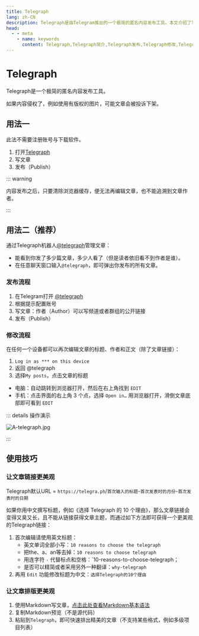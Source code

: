 ```yaml
---
title: Telegraph
lang: zh-CN
description: Telegraph是由Telegram推出的一个极简的匿名内容发布工具。本文介绍了Telegraph的几种使用方法，希望能够帮助到您。访问TGwiki - Telegram知识库，了解更多Telegram使用技巧。
head:
  - - meta
    - name: keywords
      content: Telegraph,Telegraph简介,Telegraph发布,Telegraph修改,Telegraph排版,Telegraph发布文章,Telegraph修改文章,Telegraph使用方法,Telegrah使用技巧,Telegram功能, TGwiki, Telegram知识库
---
```


# Telegraph

Telegraph是一个极简的匿名内容发布工具。

如果内容侵权了，例如使用有版权的图片，可能文章会被投诉下架。

## 用法一

此法不需要注册账号与下载软件。

1. 打开[Telegraph](https://telegra.ph/)
2. 写文章
3. 发布（Publish）

::: warning

内容发布之后，只要清除浏览器缓存，便无法再编辑文章，也不能追溯到文章作者。

:::

## 用法二（推荐）

通过Telegraph机器人[@telegraph](https://t.me/telegraph)管理文章：

 - 能看到你发了多少篇文章，多少人看了（但是读者依旧看不到作者是谁）。
 - 在任意聊天窗口输入`@telegraph`，即可弹出你发布的所有文章。

### 发布流程

1. 在Telegram打开 [@telegraph](https://t.me/telegraph)
2. 根据提示配置账号
3. 写文章：作者（Author）可以写频道或者群组的公开链接
4. 发布（Publish）

### 修改流程

在任何一个设备都可以再次编辑文章的标题、作者和正文（除了文章链接）：

1. `Log in as *** on this device`
2. 返回 @telegraph
3. 选择`My posts`，点击文章的标题

 - 电脑：自动跳转到浏览器打开，然后在右上角找到 `EDIT`
 - 手机：点击界面的右上角 3 个点，选择 `Open in…` 用浏览器打开，滑倒文章底部即可看到 `EDIT`

::: details 操作演示

![A-telegraph.jpg](https://cdn.jsdelivr.net/gh/tgwiki/images/A/telegraph.jpg)

:::

## 使用技巧

### 让文章链接更美观

Telegraph默认URL = `https://telegra.ph`/`首次输入的标题`-`首次发表时的月份`-`首次发表时的日期`

如果你用中文撰写标题，例如《选择 Telegraph 的 10 个理由》，那么文章链接会变得又臭又长，且不能从链接获得文章主题，而通过如下方法即可获得一个更美观的Telegraph链接：

1. 首次编辑请使用英文标题：
   - 英文单词全部小写：`10 reasons to choose the telegraph`
   - 把the、a、an等去掉：`10 reasons to choose telegraph`
   - 用连字符 `-` 代替标点和空格：`10-reasons-to-choose-telegraph；
   - 是否可以精简或者采用另外一种翻译：`why-telegraph`
2. 再用 `Edit` 功能修改标题为中文：`选择Telegraph的10个理由`

### 让文章排版更美观

1. 使用Markdown写文章，[点击此处查看Markdown基本语法](https://markdown.com.cn/basic-syntax/)
2. 复制Markdown预览（不是源代码）
3. 粘贴到`Telegraph`，即可快速排出精美的文章（不支持某些格式，例如多级项目列表）

